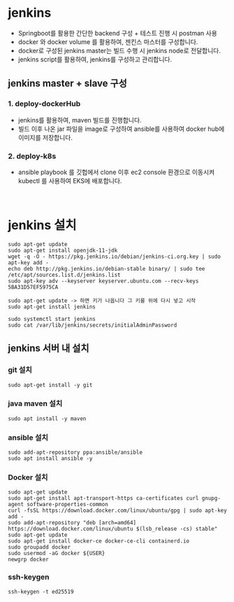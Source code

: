 # jenkins
- Springboot를 활용한 간단한 backend 구성 + 테스트 진행 시 postman 사용
- docker 와 docker volume 를 활용하여, 젠킨스 마스터를 구성합니다. 
- docker로 구성된 jenkins master는 빌드 수행 시 jenkins node로 전달합니다.
- jenkins script를 활용하여, jenkins를 구성하고 관리합니다.  


## jenkins master + slave 구성 

### 1. deploy-dockerHub
- jenkins를 활용하여, maven 빌드를 진행합니다. 
- 빌드 이후 나온 jar 파일을 image로 구성하여 ansible를 사용하여 docker hub에 이미지를 저장합니다. 

### 2. deploy-k8s
 - ansible playbook 를 깃헙에서 clone 이후 ec2 console 환경으로 이동시켜 kubectl 를 사용하여 EKS에 배포합니다. 


</br>



# jenkins 설치 
```
sudo apt-get update
sudo apt-get install openjdk-11-jdk
wget -q -O - https://pkg.jenkins.io/debian/jenkins-ci.org.key | sudo apt-key add -
echo deb http://pkg.jenkins.io/debian-stable binary/ | sudo tee /etc/apt/sources.list.d/jenkins.list
sudo apt-key adv --keyserver keyserver.ubuntu.com --recv-keys 5BA31D57EF5975CA

sudo apt-get update -> 하면 키가 나옵니다 그 키를 위에 다시 넣고 시작
sudo apt-get install jenkins

sudo systemctl start jenkins
sudo cat /var/lib/jenkins/secrets/initialAdminPassword
```

 

## jenkins 서버 내 설치 
### git 설치
```
sudo apt-get install -y git
```


### java maven 설치 
```
sudo apt install -y maven
```

### ansible 설치
```
sudo add-apt-repository ppa:ansible/ansible
sudo apt install ansible -y
```


### Docker 설치
```
sudo apt-get update
sudo apt-get install apt-transport-https ca-certificates curl gnupg-agent software-properties-common
curl -fsSL https://download.docker.com/linux/ubuntu/gpg | sudo apt-key add -
sudo add-apt-repository "deb [arch=amd64] https://download.docker.com/linux/ubuntu $(lsb_release -cs) stable"
sudo apt-get update
sudo apt-get install docker-ce docker-ce-cli containerd.io
sudo groupadd docker
sudo usermod -aG docker ${USER}
newgrp docker
```

### ssh-keygen
```
ssh-keygen -t ed25519
```
